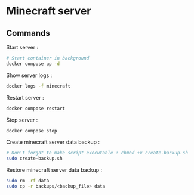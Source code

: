 # Minecraft server

## Commands

Start server : 

```bash
# Start container in background
docker compose up -d
```

Show server logs :

```bash
docker logs -f minecraft
```

Restart server :

```bash
docker compose restart
```

Stop server :

```bash
docker compose stop
```

Create minecraft server data backup : 

```bash
# Don't forgot to make script executable : chmod +x create-backup.sh
sudo create-backup.sh
```

Restore minecraft server data backup : 

```bash
sudo rm -rf data
sudo cp -r backups/<backup_file> data
```
